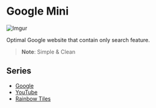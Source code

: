 # Google Mini
![Imgur](https://i.imgur.com/Lz6WLgY.png)

Optimal Google website that contain only search feature.
 > **Note**: Simple & Clean

## Series
- [Google](https://mineeric64.github.io/GoogleMini)
- [YouTube](https://mineeric64.github.io/YouTubeMini)
- [Rainbow Tiles](https://mineeric64.github.io/RainbowTiles)
